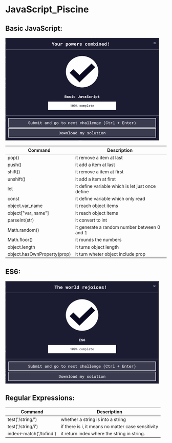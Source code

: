 # JavaScript_Piscine

## Basic JavaScript:
<img src="img/result.png" width="480" height="320">

| Command | Description |
| --- | --- |
| pop() | it remove a item at last |
| push() | it add a item at last |
| shift() | it remove a item at first |
| unshift() | it add a item at first |
| let | it define variable which is let just once define |
| const | it define variable which only read |
| object.var_name | it reach object items |
| object["var_name"] | it reach object items |
| parseInt(str) | it convert to int |
| Math.random() | it generate a random number between 0 and 1 |
| Math.floor() | it rounds the numbers|
| object.length | it turns object length |
| object.hasOwnProperty(prop) | it turn wheter object include prop |

## ES6:
<img src="img/result_2.png" width="480" height="320">


## Regular Expressions:
| Command | Description |
| --- | --- |
| test('/string/') | whether a string is into a string |
| test('/string/i') | if there is i, it means no matter case sensitivity |
| index<-match('/tofind') | it return index where the string in string. |
